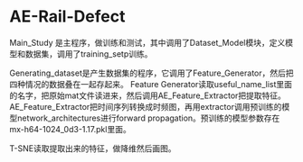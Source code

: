 # AE-Rail-Defect
Main_Study 是主程序，做训练和测试，其中调用了Dataset_Model模块，定义模型和数据集，调用了training_setp训练。

Generating_dataset是产生数据集的程序，它调用了Feature_Generator，然后把四种情况的数据叠在一起存起来。
Feature Generator读取useful_name_list里面的名字，把原始mat文件读进来，然后调用AE_Feature_Extractor把提取特征。
AE_Feature_Extractor把时间序列转换成时频图，再用extractor调用预训练的模型network_architectures进行forward propagation。预训练的模型参数存在mx-h64-1024_0d3-1.17.pkl里面。

T-SNE读取提取出来的特征，做降维然后画图。
